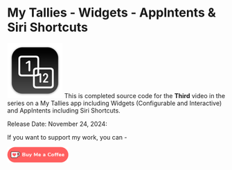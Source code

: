 # My Tallies - Widgets - AppIntents & Siri Shortcuts

![mac128](Images/mac128.png) This is completed source code for the **Third** video in the series on a My Tallies app including Widgets (Configurable and Interactive) and AppIntents including Siri Shortcuts.

Release Date: November 24, 2024:

If you want to support my work, you can - </br>

<a href='https://ko-fi.com/Z8Z22WRVG' target='_blank'><img height='36' style='border:0px;height:36px;' src='Images/kofi3.png' border='0' alt='Buy Me a Coffee at ko-fi.com' /></a>

